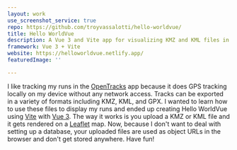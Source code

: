 ```yaml
---
layout: work
use_screenshot_service: true
repo: https://github.com/troyvassalotti/hello-worldvue/
title: Hello WorldVue
description: A Vue 3 and Vite app for visualizing KMZ and KML files in a Leaflet map.
framework: Vue 3 + Vite
website: https://helloworldvue.netlify.app/
featuredImage: ''

---
```

I like tracking my runs in the [OpenTracks](https://github.com/OpenTracksApp/OpenTracks) app because it does GPS tracking locally on my device without any network access. Tracks can be exported in a variety of formats including KMZ, KML, and GPX. I wanted to learn how to use these files to display my runs and ended up creating Hello WorldVue using [Vite](https://vitejs.dev/) with [Vue 3](https://v3.vuejs.org/). The way it works is you upload a KMZ or KML file and it gets rendered on a [Leaflet](https://leafletjs.com/) map. Now, because I don't want to deal with setting up a database, your uploaded files are used as object URLs in the browser and don't get stored anywhere. Have fun!